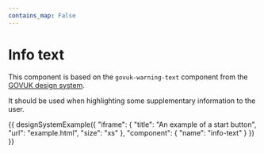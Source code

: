 ```yaml
---
contains_map: False
---
```

# Info text

This component is based on the `govuk-warning-text` component from the [GOVUK design system](https://design-system.service.gov.uk/components/warning-text/).

It should be used when highlighting some supplementary information to the user.

{{ designSystemExample({
"iframe": {
    "title": "An example of a start button",
    "url": "example.html",
    "size": "xs"
},
"component": {
    "name": "info-text"
}
}) }}
